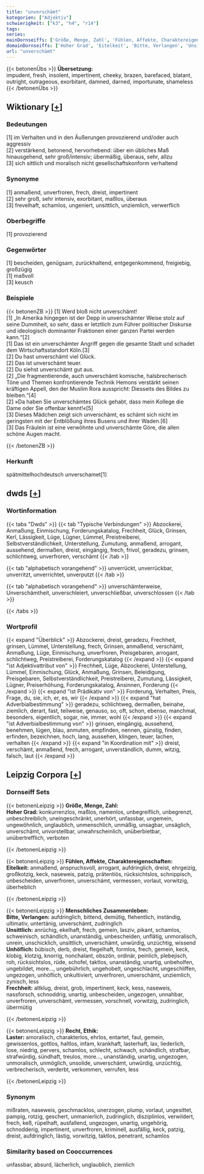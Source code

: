 ```yaml
---
title: "unverschämt"
kategorien: ["Adjektiv"]
schwierigkeit: ["k3", "h4", "r14"]
tags:
series:
mainDornseiffs: ['Größe, Menge, Zahl', 'Fühlen, Affekte, Charaktereigenschaften', 'Menschliches Zusammenleben', 'Recht, Ethik']
domainDornseiffs: ['Hoher Grad', 'Eitelkeit', 'Bitte, Verlangen', 'Unsittlich', 'Unhöflich', 'Frechheit', 'Laster']
url: "unverschämt"
---
```


{{< betonenÜbs >}}
**Übersetzung:**  
impudent, fresh, insolent, impertinent, cheeky, brazen, barefaced, blatant, outright, outrageous, exorbitant, damned, darned, importunate, shameless  
{{< /betonenÜbs >}}

## Wiktionary [[+](https://de.wiktionary.org/wiki/unverschämt)]

### Bedeutungen
[1] im Verhalten und in den Äußerungen provozierend und/oder auch aggressiv  
[2] verstärkend, betonend, hervorhebend: über ein übliches Maß hinausgehend, sehr groß/intensiv; übermäßig, überaus, sehr, allzu  
[3] sich sittlich und moralisch nicht gesellschaftskonform verhaltend  

### Synonyme
[1] anmaßend, unverfroren, frech, dreist, impertinent  
[2] sehr groß, sehr intensiv, exorbitant, maßlos, überaus  
[3] frevelhaft, schamlos, ungeniert, unsittlich, unziemlich, verwerflich  

### Oberbegriffe
[1] provozierend  

### Gegenwörter
[1] bescheiden, genügsam, zurückhaltend, entgegenkommend, freigiebig, großzügig  
[1] maßvoll  
[3] keusch  

### Beispiele
{{< betonenZB >}}
[1] Werd bloß nicht unverschämt!  
[1] „In Amerika hingegen ist der Depp in unverschämter Weise stolz auf seine Dummheit, so sehr, dass er letztlich zum Führer politischer Diskurse und ideologisch dominanter Fraktionen einer ganzen Partei werden kann.“[2]  
[1] Das ist ein unverschämter Angriff gegen die gesamte Stadt und schadet dem Wirtschaftsstandort Köln.[3]  
[2] Du hast unverschämt viel Glück.  
[2] Das ist unverschämt teuer.  
[2] Du siehst unverschämt gut aus.  
[2] „Die fragmentierende, auch unverschämt komische, halsbrecherisch Töne und Themen konfrontierende Technik Hemons verstärkt seinen kräftigen Appell, den der Muslim Rora ausspricht: Diesseits des Bildes zu bleiben.“[4]  
[2] »Da haben Sie unverschämtes Glück gehabt, dass mein Kollege die Dame oder Sie offenbar kennt!«[5]  
[3] Dieses Mädchen zeigt sich unverschämt, es schämt sich nicht im geringsten mit der Entblößung ihres Busens und ihrer Waden.[6]  
[3] Das Fräulein ist eine verwöhnte und unverschämte Göre, die allen schöne Augen macht.  

{{< /betonenZB >}}
### Herkunft
spätmittelhochdeutsch unverschamet[1]  



## dwds [[+](https://www.dwds.de/wb/unverschämt)]

### Wortinformation
{{< tabs "Dwds" >}}
{{< tab "Typische Verbindungen" >}}
Abzockerei, Anmaßung, Einmischung, Forderungskatalog, Frechheit, Glück, Grinsen, Kerl, Lässigkeit, Lüge, Lügner, Lümmel, Preistreiberei, Selbstverständlichkeit, Unterstellung, Zumutung, anmaßend, arrogant, aussehend, dermaßen, dreist, eingängig, frech, frivol, geradezu, grinsen, schlichtweg, unverfroren, verschämt
{{< /tab >}}

{{< tab "alphabetisch vorangehend" >}}
unverrückt, unverrückbar, unverritzt, unverrichtet, unverputzt
{{< /tab >}}

{{< tab "alphabetisch vorangehend" >}}
unverschämterweise, Unverschämtheit, unverschleiert, unverschließbar, unverschlossen
{{< /tab >}}

{{< /tabs >}}

### Wortprofil
{{< expand "Überblick" >}} Abzockerei, dreist, geradezu, Frechheit, grinsen, Lümmel, Unterstellung, frech, Grinsen, anmaßend, verschämt, Anmaßung, Lüge, Einmischung, unverfroren, Preisgebaren, arrogant, schlichtweg, Preistreiberei, Forderungskatalog {{< /expand >}}
{{< expand "ist Adjektivattribut von" >}} Frechheit, Lüge, Abzockerei, Unterstellung, Lümmel, Einmischung, Glück, Anmaßung, Grinsen, Beleidigung, Preisgebaren, Selbstverständlichkeit, Preistreiberei, Zumutung, Lässigkeit, Lügner, Preiserhöhung, Forderungskatalog, Ansinnen, Forderung {{< /expand >}}
{{< expand "ist Prädikativ von" >}} Forderung, Verhalten, Preis, Frage, du, sie, ich, er, es, wir {{< /expand >}}
{{< expand "hat Adverbialbestimmung" >}} geradezu, schlichtweg, dermaßen, beinahe, ziemlich, derart, fast, teilweise, genauso, so, oft, schon, ebenso, manchmal, besonders, eigentlich, sogar, nie, immer, wohl {{< /expand >}}
{{< expand "ist Adverbialbestimmung von" >}} grinsen, eingängig, aussehend, benehmen, lügen, blau, anmuten, empfinden, nennen, günstig, finden, erfinden, bezeichnen, hoch, lang, aussehen, klingen, teuer, lachen, verhalten {{< /expand >}}
{{< expand "in Koordination mit" >}} dreist, verschämt, anmaßend, frech, arrogant, unverständlich, dumm, witzig, falsch, laut {{< /expand >}}

## Leipzig Corpora [[+](https://corpora.uni-leipzig.de/en/res?word=unverschämt&corpusId=deu_newscrawl-public_2018)]

### Dornseiff Sets
{{< betonenLeipzig >}}
**Größe, Menge, Zahl:**  
**Hoher Grad:** konkurrenzlos, maßlos, namenlos, unbegreiflich, unbegrenzt, unbeschreiblich, uneingeschränkt, unerhört, unfassbar, ungemein, ungewöhnlich, unglaublich, unmenschlich, unmäßig, unsagbar, unsäglich, unverschämt, unvorstellbar, unwahrscheinlich, unüberbietbar, unübertrefflich, verboten  

{{< /betonenLeipzig >}}


{{< betonenLeipzig >}}
**Fühlen, Affekte, Charaktereigenschaften:**  
**Eitelkeit:** anmaßend, anspruchsvoll, arrogant, aufdringlich, dreist, ehrgeizig, großkotzig, keck, naseweis, patzig, prätentiös, rücksichtslos, schnippisch, unbescheiden, unverfroren, unverschämt, vermessen, vorlaut, vorwitzig, überheblich  

{{< /betonenLeipzig >}}


{{< betonenLeipzig >}}
**Menschliches Zusammenleben:**  
**Bitte, Verlangen:** aufdringlich, bittend, demütig, flehentlich, inständig, ultimativ, untertänig, unverschämt, zudringlich  
**Unsittlich:** anrüchig, ekelhaft, frech, gemein, lasziv, pikant, schamlos, schweinisch, schändlich, unanständig, unbescheiden, unflätig, unmoralisch, unrein, unschicklich, unsittlich, unverschämt, unwürdig, unzüchtig, wissend  
**Unhöflich:** bübisch, derb, dreist, flegelhaft, formlos, frech, gemein, keck, klobig, klotzig, knorrig, nonchalant, obszön, ordinär, peinlich, plebejisch, roh, rücksichtslos, rüde, schofel, taktlos, unanständig, unartig, unbeholfen, ungebildet, more..., ungebührlich, ungehobelt, ungeschlacht, ungeschliffen, ungezogen, unhöflich, unkultiviert, unverfroren, unverschämt, unziemlich, zynisch, less  
**Frechheit:** altklug, dreist, grob, impertinent, keck, kess, naseweis, nassforsch, schnoddrig, unartig, unbescheiden, ungezogen, unnahbar, unverfroren, unverschämt, vermessen, vorschnell, vorwitzig, zudringlich, übermütig  

{{< /betonenLeipzig >}}


{{< betonenLeipzig >}}
**Recht, Ethik:**  
**Laster:** amoralisch, charakterlos, ehrlos, entartet, faul, gemein, gewissenlos, gottlos, haltlos, infam, krankhaft, lasterhaft, lax, liederlich, lose, niedrig, pervers, schamlos, schlecht, schwach, schändlich, strafbar, strafwürdig, sündhaft, treulos, more..., unanständig, unartig, ungezogen, unmoralisch, unmöglich, unsolide, unverschämt, unwürdig, unzüchtig, verbrecherisch, verderbt, verkommen, verrufen, less  

{{< /betonenLeipzig >}}

### Synonym
mißraten, naseweis, geschmacklos, unerzogen, plump, vorlaut, ungesittet, pampig, rotzig, geschert, unmanierlich, zudringlich, disziplinlos, verwildert, frech, keß, rüpelhaft, ausfallend, ungezogen, unartig, ungehörig, schnodderig, impertinent, unverfroren, kriminell, ausfällig, keck, patzig, dreist, aufdringlich, lästig, vorwitzig, taktlos, penetrant, schamlos


### Similarity based on Cooccurrences
unfassbar, absurd, lächerlich, unglaublich, ziemlich

